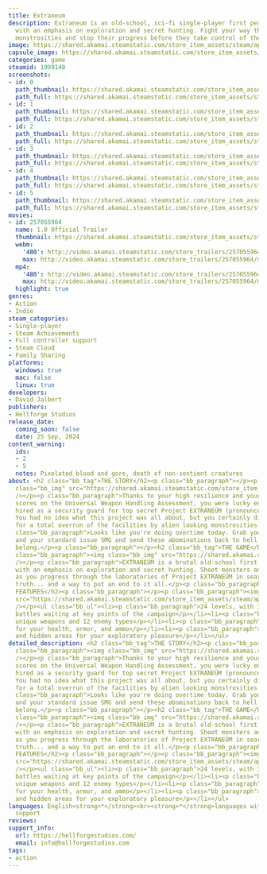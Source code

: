 ```yaml
---
title: Extraneum
description: Extraneum is an old-school, sci-fi single-player first person shooter
  with an emphasis on exploration and secret hunting. Fight your way through biohacked
  monstrosities and stop their progress before they take control of the entire world.
image: https://shared.akamai.steamstatic.com/store_item_assets/steam/apps/1999140/header.jpg?t=1727380252
capsule_image: https://shared.akamai.steamstatic.com/store_item_assets/steam/apps/1999140/capsule_231x87.jpg?t=1727380252
categories: game
steamid: 1999140
screenshots:
- id: 0
  path_thumbnail: https://shared.akamai.steamstatic.com/store_item_assets/steam/apps/1999140/ss_02fcf0727f08d6bdd8dc3ad9ff3db4dc8d8ccfa2.600x338.jpg?t=1727380252
  path_full: https://shared.akamai.steamstatic.com/store_item_assets/steam/apps/1999140/ss_02fcf0727f08d6bdd8dc3ad9ff3db4dc8d8ccfa2.1920x1080.jpg?t=1727380252
- id: 1
  path_thumbnail: https://shared.akamai.steamstatic.com/store_item_assets/steam/apps/1999140/ss_2dd1134a532ddc61a908ab2611cf8ab208110512.600x338.jpg?t=1727380252
  path_full: https://shared.akamai.steamstatic.com/store_item_assets/steam/apps/1999140/ss_2dd1134a532ddc61a908ab2611cf8ab208110512.1920x1080.jpg?t=1727380252
- id: 2
  path_thumbnail: https://shared.akamai.steamstatic.com/store_item_assets/steam/apps/1999140/ss_6ab5f0feeed3b90736f660383b511da10ddf2683.600x338.jpg?t=1727380252
  path_full: https://shared.akamai.steamstatic.com/store_item_assets/steam/apps/1999140/ss_6ab5f0feeed3b90736f660383b511da10ddf2683.1920x1080.jpg?t=1727380252
- id: 3
  path_thumbnail: https://shared.akamai.steamstatic.com/store_item_assets/steam/apps/1999140/ss_943f8b4928079e3a1d688526f49d282f7efa41dd.600x338.jpg?t=1727380252
  path_full: https://shared.akamai.steamstatic.com/store_item_assets/steam/apps/1999140/ss_943f8b4928079e3a1d688526f49d282f7efa41dd.1920x1080.jpg?t=1727380252
- id: 4
  path_thumbnail: https://shared.akamai.steamstatic.com/store_item_assets/steam/apps/1999140/ss_c10b2c94c23799021f53b7e4235cbc831f21857e.600x338.jpg?t=1727380252
  path_full: https://shared.akamai.steamstatic.com/store_item_assets/steam/apps/1999140/ss_c10b2c94c23799021f53b7e4235cbc831f21857e.1920x1080.jpg?t=1727380252
- id: 5
  path_thumbnail: https://shared.akamai.steamstatic.com/store_item_assets/steam/apps/1999140/ss_95fd86797f88014a6d31c15852bc7ab39d66d0f1.600x338.jpg?t=1727380252
  path_full: https://shared.akamai.steamstatic.com/store_item_assets/steam/apps/1999140/ss_95fd86797f88014a6d31c15852bc7ab39d66d0f1.1920x1080.jpg?t=1727380252
movies:
- id: 257055964
  name: 1.0 Official Trailer
  thumbnail: https://shared.akamai.steamstatic.com/store_item_assets/steam/apps/257055964/movie.293x165.jpg?t=1727292530
  webm:
    '480': http://video.akamai.steamstatic.com/store_trailers/257055964/movie480_vp9.webm?t=1727292530
    max: http://video.akamai.steamstatic.com/store_trailers/257055964/movie_max_vp9.webm?t=1727292530
  mp4:
    '480': http://video.akamai.steamstatic.com/store_trailers/257055964/movie480.mp4?t=1727292530
    max: http://video.akamai.steamstatic.com/store_trailers/257055964/movie_max.mp4?t=1727292530
  highlight: true
genres:
- Action
- Indie
steam_categories:
- Single-player
- Steam Achievements
- Full controller support
- Steam Cloud
- Family Sharing
platforms:
  windows: true
  mac: false
  linux: true
developers:
- David Jalbert
publishers:
- Hellforge Studios
release_date:
  coming_soon: false
  date: 25 Sep, 2024
content_warning:
  ids:
  - 2
  - 5
  notes: Pixelated blood and gore, death of non-sentient creatures
about: <h2 class="bb_tag">THE STORY</h2><p class="bb_paragraph"></p><p class="bb_paragraph"><img
  class="bb_img" src="https://shared.akamai.steamstatic.com/store_item_assets/steam/apps/1999140/extras/extraneum-desc-gif-1.gif?t=1727380252"
  /></p><p class="bb_paragraph">Thanks to your high resilience and your even higher
  scores on the Universal Weapon Handling Assessment, you were lucky enough to get
  hired as a security guard for top secret Project EXTRANEÜM (pronounced ex-strain-yum).
  You had no idea what this project was all about, but you certainly didn't sign up
  for a total overrun of the facilities by alien looking monstrosities.</p><p class="bb_paragraph"></p><p
  class="bb_paragraph">Looks like you're doing overtime today. Grab your trusty knife
  and your standard issue SMG and send these abominations back to hell where they
  belong.</p><p class="bb_paragraph"></p><h2 class="bb_tag">THE GAME</h2><p class="bb_paragraph"></p><p
  class="bb_paragraph"><img class="bb_img" src="https://shared.akamai.steamstatic.com/store_item_assets/steam/apps/1999140/extras/extraneum-desc-gif-2.gif?t=1727380252"
  /></p><p class="bb_paragraph">EXTRANEÜM is a brutal old-school first person shooter
  with an emphasis on exploration and secret hunting. Shoot monsters and find upgrades
  as you progress through the laboratories of Project EXTRANEÜM in search for the
  truth... and a way to put an end to it all.</p><p class="bb_paragraph"></p><h2 class="bb_tag">THE
  FEATURES</h2><p class="bb_paragraph"></p><p class="bb_paragraph"><img class="bb_img"
  src="https://shared.akamai.steamstatic.com/store_item_assets/steam/apps/1999140/extras/extraneum-desc-gif-3.gif?t=1727380252"
  /></p><ul class="bb_ul"><li><p class="bb_paragraph">24 levels, with 3 unique boss
  battles waiting at key points of the campaign</p></li><li><p class="bb_paragraph">12
  unique weapons and 12 enemy types</p></li><li><p class="bb_paragraph">Hidden upgrades
  for your health, armor, and ammo</p></li><li><p class="bb_paragraph">Tons of secrets
  and hidden areas for your exploratory pleasure</p></li></ul>
detailed_description: <h2 class="bb_tag">THE STORY</h2><p class="bb_paragraph"></p><p
  class="bb_paragraph"><img class="bb_img" src="https://shared.akamai.steamstatic.com/store_item_assets/steam/apps/1999140/extras/extraneum-desc-gif-1.gif?t=1727380252"
  /></p><p class="bb_paragraph">Thanks to your high resilience and your even higher
  scores on the Universal Weapon Handling Assessment, you were lucky enough to get
  hired as a security guard for top secret Project EXTRANEÜM (pronounced ex-strain-yum).
  You had no idea what this project was all about, but you certainly didn't sign up
  for a total overrun of the facilities by alien looking monstrosities.</p><p class="bb_paragraph"></p><p
  class="bb_paragraph">Looks like you're doing overtime today. Grab your trusty knife
  and your standard issue SMG and send these abominations back to hell where they
  belong.</p><p class="bb_paragraph"></p><h2 class="bb_tag">THE GAME</h2><p class="bb_paragraph"></p><p
  class="bb_paragraph"><img class="bb_img" src="https://shared.akamai.steamstatic.com/store_item_assets/steam/apps/1999140/extras/extraneum-desc-gif-2.gif?t=1727380252"
  /></p><p class="bb_paragraph">EXTRANEÜM is a brutal old-school first person shooter
  with an emphasis on exploration and secret hunting. Shoot monsters and find upgrades
  as you progress through the laboratories of Project EXTRANEÜM in search for the
  truth... and a way to put an end to it all.</p><p class="bb_paragraph"></p><h2 class="bb_tag">THE
  FEATURES</h2><p class="bb_paragraph"></p><p class="bb_paragraph"><img class="bb_img"
  src="https://shared.akamai.steamstatic.com/store_item_assets/steam/apps/1999140/extras/extraneum-desc-gif-3.gif?t=1727380252"
  /></p><ul class="bb_ul"><li><p class="bb_paragraph">24 levels, with 3 unique boss
  battles waiting at key points of the campaign</p></li><li><p class="bb_paragraph">12
  unique weapons and 12 enemy types</p></li><li><p class="bb_paragraph">Hidden upgrades
  for your health, armor, and ammo</p></li><li><p class="bb_paragraph">Tons of secrets
  and hidden areas for your exploratory pleasure</p></li></ul>
languages: English<strong>*</strong><br><strong>*</strong>languages with full audio
  support
reviews:
support_info:
  url: https://hellforgestudios.com/
  email: info@hellforgestudios.com
tags:
- action
---
```


